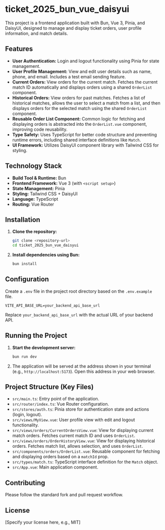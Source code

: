 # ticket_2025_bun_vue_daisyui

This project is a frontend application built with Bun, Vue 3, Pinia, and DaisyUI, designed to manage and display ticket orders, user profile information, and match details.

## Features

-   **User Authentication:** Login and logout functionality using Pinia for state management.
-   **User Profile Management:** View and edit user details such as name, phone, and email. Includes a test email sending feature.
-   **Current Orders:** View orders for the current match. Fetches the current match ID automatically and displays orders using a shared `OrderList` component.
-   **Historical Orders:** View orders for past matches. Fetches a list of historical matches, allows the user to select a match from a list, and then displays orders for the selected match using the shared `OrderList` component.
-   **Reusable Order List Component:** Common logic for fetching and displaying orders is abstracted into the `OrderList.vue` component, improving code reusability.
-   **Type Safety:** Uses TypeScript for better code structure and preventing runtime errors, including shared interface definitions like `Match`.
-   **UI Framework:** Utilizes DaisyUI component library with Tailwind CSS for styling.

## Technology Stack

-   **Build Tool & Runtime:** Bun
-   **Frontend Framework:** Vue 3 (with `<script setup>`)
-   **State Management:** Pinia
-   **Styling:** Tailwind CSS + DaisyUI
-   **Language:** TypeScript
-   **Routing:** Vue Router

## Installation

1.  **Clone the repository:**
    ```bash
    git clone <repository-url>
    cd ticket_2025_bun_vue_daisyui
    ```
2.  **Install dependencies using Bun:**
    ```bash
    bun install
    ```

## Configuration

Create a `.env` file in the project root directory based on the `.env.example` file.

```env
VITE_API_BASE_URL=your_backend_api_base_url
```

Replace `your_backend_api_base_url` with the actual URL of your backend API.

## Running the Project

1.  **Start the development server:**
    ```bash
    bun run dev
    ```
2.  The application will be served at the address shown in your terminal (e.g., `http://localhost:5173`). Open this address in your web browser.

## Project Structure (Key Files)

-   `src/main.ts`: Entry point of the application.
-   `src/router/index.ts`: Vue Router configuration.
-   `src/stores/auth.ts`: Pinia store for authentication state and actions (login, logout).
-   `src/views/MyView.vue`: User profile view with edit and logout functionality.
-   `src/views/orders/CurrentOrdersView.vue`: View for displaying current match orders. Fetches current match ID and uses `OrderList`.
-   `src/views/orders/OrderHistoryView.vue`: View for displaying historical orders. Fetches match list, allows selection, and uses `OrderList`.
-   `src/components/orders/OrderList.vue`: Reusable component for fetching and displaying orders based on a `matchId` prop.
-   `src/types/match.ts`: TypeScript interface definition for the `Match` object.
-   `src/App.vue`: Main application component.

## Contributing

Please follow the standard fork and pull request workflow.

## License

[Specify your license here, e.g., MIT]